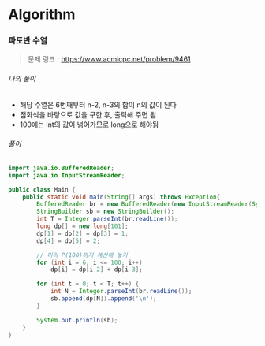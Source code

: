 # Algorithm

### 파도반 수열

> 문제 링크 : https://www.acmicpc.net/problem/9461



###### 나의 풀이

* 해당 수열은 6번째부터 n-2, n-3의 합이 n의 값이 된다
* 점화식을 바탕으로 값을 구한 후, 출력해 주면 됨
* 100에는 int의 값이 넘어가므로 long으로 해야됨




###### 풀이

~~~java
import java.io.BufferedReader;
import java.io.InputStreamReader;

public class Main {
    public static void main(String[] args) throws Exception{
        BufferedReader br = new BufferedReader(new InputStreamReader(System.in));
        StringBuilder sb = new StringBuilder();
        int T = Integer.parseInt(br.readLine());
        long dp[] = new long[101];
        dp[1] = dp[2] = dp[3] = 1;
        dp[4] = dp[5] = 2;

        // 미리 P(100)까지 계산해 놓기
        for (int i = 6; i <= 100; i++)
            dp[i] = dp[i-2] + dp[i-3];

        for (int t = 0; t < T; t++) {
            int N = Integer.parseInt(br.readLine());
            sb.append(dp[N]).append('\n');
        }

        System.out.println(sb);
    }
}
~~~